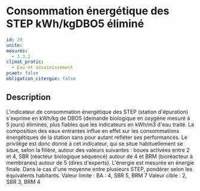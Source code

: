 # Consommation énergétique des STEP kWh/kgDBO5 éliminé
```yaml
id: 29
unite: 
mesures:
  - 3.3.2
climat_pratic:
  - Eau et assainissement
pcaet: false
obligation_citergie: false
```
## Description
L'indicateur de consommation énergétique des STEP (station d'épuration) s'exprime en kWh/kg de DBO5 (demande biologique en oxygène mesuré à 5 jours) éliminés, plus fiables que les indicateurs en kWh/m3 d'eau traité. La composition des eaux entrantes influe en effet sur les consommations énergétiques de la station sans pour autant refléter ses performances. Le privilège est donc donné à cet indicateur, qui se situe habituellement se situe, selon la filière, autour des valeurs suivantes : boues activées entre 2 et 4, SBR (réacteur biologique séquencé) autour de 4 et BRM (bioréacteur à membranes) autour de 5 (dires d'experts). L'énergie est mesurée en énergie finale. Dans le cas d'une moyenne entre plusieurs STEP, pondérer selon les équivalents habitants.
Valeur limite : BA : 4, SBR 5, BRM 7 
Valeur cible : 2, SBR 3, BRM 4



